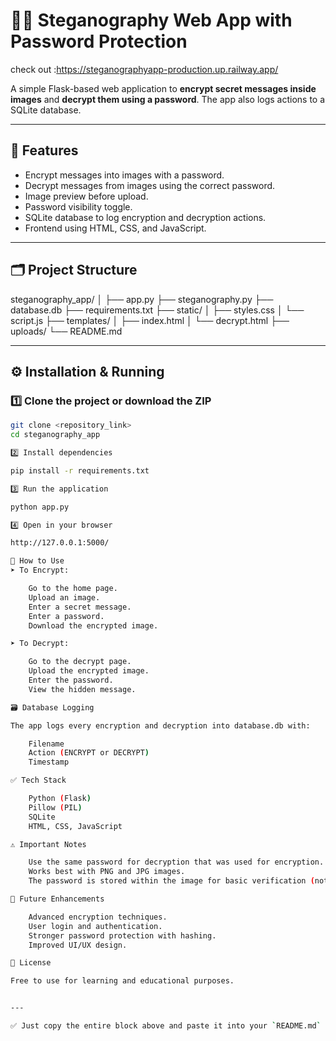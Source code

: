 # 🕵️‍♂️ Steganography Web App with Password Protection
check out :https://steganographyapp-production.up.railway.app/

A simple Flask-based web application to **encrypt secret messages inside images** and **decrypt them using a password**. The app also logs actions to a SQLite database.

---

## 🚀 Features
- Encrypt messages into images with a password.
- Decrypt messages from images using the correct password.
- Image preview before upload.
- Password visibility toggle.
- SQLite database to log encryption and decryption actions.
- Frontend using HTML, CSS, and JavaScript.

---

## 🗂️ Project Structure

steganography_app/ │ ├── app.py ├── steganography.py ├── database.db ├── requirements.txt ├── static/ │ ├── styles.css │ └── script.js ├── templates/ │ ├── index.html │ └── decrypt.html ├── uploads/ └── README.md


---

## ⚙️ Installation & Running

### 1️⃣ Clone the project or download the ZIP
```bash
git clone <repository_link>
cd steganography_app

2️⃣ Install dependencies

pip install -r requirements.txt

3️⃣ Run the application

python app.py

4️⃣ Open in your browser

http://127.0.0.1:5000/

🔑 How to Use
➤ To Encrypt:

    Go to the home page.
    Upload an image.
    Enter a secret message.
    Enter a password.
    Download the encrypted image.

➤ To Decrypt:

    Go to the decrypt page.
    Upload the encrypted image.
    Enter the password.
    View the hidden message.

🗃️ Database Logging

The app logs every encryption and decryption into database.db with:

    Filename
    Action (ENCRYPT or DECRYPT)
    Timestamp

✅ Tech Stack

    Python (Flask)
    Pillow (PIL)
    SQLite
    HTML, CSS, JavaScript

⚠️ Important Notes

    Use the same password for decryption that was used for encryption.
    Works best with PNG and JPG images.
    The password is stored within the image for basic verification (not secure for sensitive data).

🔮 Future Enhancements

    Advanced encryption techniques.
    User login and authentication.
    Stronger password protection with hashing.
    Improved UI/UX design.

📝 License

Free to use for learning and educational purposes.


---

✅ Just copy the entire block above and paste it into your `README.md` file on GitHub. Let me know if you'd like it uploaded or zipped with your full project!

